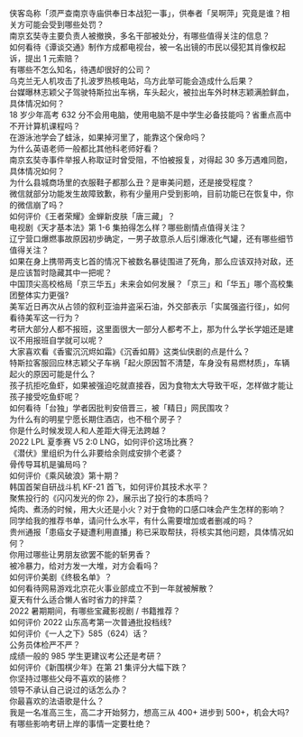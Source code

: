 侠客岛称「须严查南京寺庙供奉日本战犯一事」，供奉者「吴啊萍」究竟是谁？相关方可能会受到哪些处罚？  
南京玄奘寺主要负责人被撤换，多名干部被处分，有哪些值得关注的信息？  
如何看待《谭谈交通》制作方成都电视台，被一名出镜的市民以侵犯其肖像权起诉，提出 1 元索赔？  
有哪些不怎么知名，待遇却很好的公司？  
乌克兰无人机攻击了扎波罗热核电站，乌方此举可能会造成什么后果？  
台媒曝林志颖父子驾驶特斯拉出车祸，车头起火，被拉出车外时林志颖满脸鲜血，具体情况如何？  
18 岁少年高考 632 分不会用电脑，使用电脑不是中学生必备技能吗？省重点高中不开计算机课程吗？  
在游泳池学会了蛙泳，如果掉河里了，能靠这个保命吗？  
为什么英语老师一般都比其他科老师好看？  
南京玄奘寺事件举报人称取证时曾受阻，不怕被报复，对得起 30 多万遇难同胞，具体情况如何？  
为什么县城商场里的衣服鞋子都那么丑？是审美问题，还是接受程度？  
微信就部分功能发生故障致歉，称有少量用户受到影响，目前功能已在恢复中，你的微信崩了吗？  
如何评价《王者荣耀》金蝉新皮肤「唐三藏」？  
电视剧《天才基本法》第 1-6 集拍得怎么样？哪些剧情点值得关注？  
辽宁营口爆燃事故原因初步确定，一男子故意杀人后引爆液化气罐，还有哪些细节值得关注？  
如果在身上携带两支匕首的情况下被数名暴徒围进了死角，那么应该双持对敌，还是应该暂时隐藏其中一把呢？  
中国顶尖高校格局「京三华五」未来会如何发展？「京三」和「华五」哪个高校集团整体实力更强?  
美军近日再次从占领的叙利亚油井盗采石油，外交部表示「实属强盗行径」，如何看待美军这一行为？  
考研大部分人都不报班，这里面很大一部分人都考不上，那为什么学长学姐还是建议不用报班自学就可以呢？  
大家喜欢看《香蜜沉沉烬如霜》《沉香如屑》这类仙侠剧的点是什么？  
特斯拉客服回应林志颖父子车祸「起火原因暂不清楚，车身没有易燃材质」，车辆起火的原因可能是什么？  
孩子抗拒吃鱼虾，如果被强迫吃就直接吞，因为食物太大导致干呕，怎样做才能让孩子接受吃鱼虾呢？  
如何看待「台独」学者因批判安倍晋三，被「精日」网民围攻？  
为什么有的明星宁愿长期住酒店，也不租个房子？  
你是什么时候发现人和人差距大得无法跨越？  
2022 LPL 夏季赛 V5 2:0 LNG，如何评价这场比赛？  
《潜伏》里组织为什么非要给余则成安排个老婆？  
骨传导耳机是骗局吗？  
如何评价《乘风破浪》第十期？  
韩国首架自研战斗机 KF-21 首飞，如何评价其技术水平？  
聚焦投行的《闪闪发光的你 2》，展示出了投行的本质吗？  
炖肉、煮汤的时候，用大火还是小火？对于食物的口感口味会产生怎样的影响？  
同学给我的推荐书单，请问什么水平，有什么需要增加或者删减的吗？  
贵州通报「患癌女子疑遭利用直播」称已采取帮扶，将核实其他问题，具体情况如何？  
你用过哪些让男朋友欲罢不能的斩男香？  
被冷暴力，给对方发一大堆，对方会看吗？  
如何评价美剧《终极名单》？  
如何看待网易游戏北京花火事业部成立不到一年就被解散？  
夏天有什么适合懒人省时省力的拌菜？  
2022 暑期期间，有哪些宝藏影视剧 / 书籍推荐？  
如何评价 2022 山东高考第一次普通批投档线?  
如何评价《一人之下》585（624）话？  
公务员体检严不严？  
成绩一般的 985 学生更建议考公还是考研？  
如何评价《新围棋少年》在第 21 集评分大幅下跌？  
你坚持过哪些父母不喜欢的装修？  
领导不承认自己说过的话怎么办？  
你最喜欢的法语歌是什么？  
我是一名准高三生，高二才开始努力，想高三从 400+ 进步到 500+，机会大吗?  
有哪些影响考研上岸的事情一定要杜绝？  

